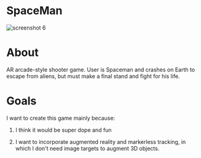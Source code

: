 # SpaceMan
![screenshot 6](https://cloud.githubusercontent.com/assets/9558416/21293030/3f57ab8e-c4cd-11e6-9a6e-df4fa795816d.png)

# About
AR arcade-style shooter game. User is Spaceman and crashes on Earth to escape from aliens, but must make a final stand and fight for his life.

# Goals
I want to create this game mainly because:

1. I think it would be super dope and fun

2. I want to incorporate augmented reality and markerless tracking, in which I don't need image targets to augment 3D objects.
